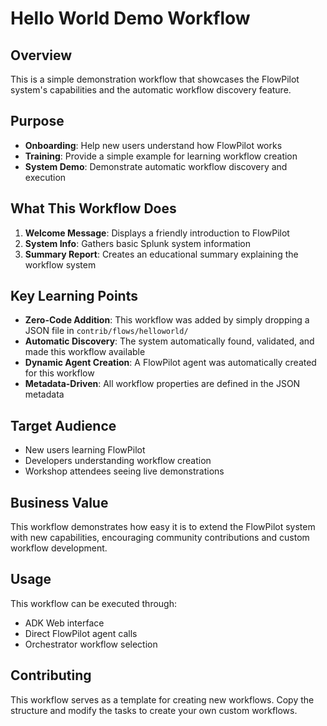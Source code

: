 # Hello World Demo Workflow

## Overview

This is a simple demonstration workflow that showcases the FlowPilot system's capabilities and the automatic workflow discovery feature.

## Purpose

- **Onboarding**: Help new users understand how FlowPilot works
- **Training**: Provide a simple example for learning workflow creation
- **System Demo**: Demonstrate automatic workflow discovery and execution

## What This Workflow Does

1. **Welcome Message**: Displays a friendly introduction to FlowPilot
2. **System Info**: Gathers basic Splunk system information
3. **Summary Report**: Creates an educational summary explaining the workflow system

## Key Learning Points

- **Zero-Code Addition**: This workflow was added by simply dropping a JSON file in `contrib/flows/helloworld/`
- **Automatic Discovery**: The system automatically found, validated, and made this workflow available
- **Dynamic Agent Creation**: A FlowPilot agent was automatically created for this workflow
- **Metadata-Driven**: All workflow properties are defined in the JSON metadata

## Target Audience

- New users learning FlowPilot
- Developers understanding workflow creation
- Workshop attendees seeing live demonstrations

## Business Value

This workflow demonstrates how easy it is to extend the FlowPilot system with new capabilities, encouraging community contributions and custom workflow development.

## Usage

This workflow can be executed through:
- ADK Web interface
- Direct FlowPilot agent calls
- Orchestrator workflow selection

## Contributing

This workflow serves as a template for creating new workflows. Copy the structure and modify the tasks to create your own custom workflows.
